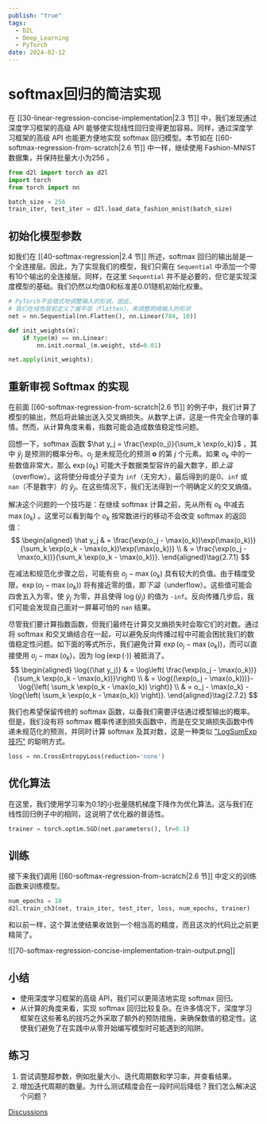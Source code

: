 ```yaml
---
publish: "true"
tags:
  - D2L
  - Deep_Learning
  - PyTorch
date: 2024-02-12
---
```

# softmax回归的简洁实现

在 [[30-linear-regression-concise-implementation|2.3 节]] 中，我们发现通过深度学习框架的高级 API 能够使实现线性回归变得更加容易。同样，通过深度学习框架的高级 API 也能更方便地实现 softmax 回归模型。本节如在 [[60-softmax-regression-from-scratch|2.6 节]] 中一样，继续使用 Fashion-MNIST 数据集，并保持批量大小为256 。

```python
from d2l import torch as d2l
import torch
from torch import nn

batch_size = 256
train_iter, test_iter = d2l.load_data_fashion_mnist(batch_size)
```

## 初始化模型参数

如我们在 [[40-softmax-regression|2.4 节]] 所述，softmax 回归的输出层是一个全连接层。因此，为了实现我们的模型，我们只需在 `Sequential` 中添加一个带有10个输出的全连接层。同样，在这里 `Sequential` 并不是必要的，但它是实现深度模型的基础。我们仍然以均值0和标准差0.01随机初始化权重。

```python
# PyTorch不会隐式地调整输入的形状。因此，
# 我们在线性层前定义了展平层（flatten），来调整网络输入的形状
net = nn.Sequential(nn.Flatten(), nn.Linear(784, 10))

def init_weights(m):
    if type(m) == nn.Linear:
        nn.init.normal_(m.weight, std=0.01)

net.apply(init_weights);
```

## 重新审视 Softmax 的实现

在前面 [[60-softmax-regression-from-scratch|2.6 节]] 的例子中，我们计算了模型的输出，然后将此输出送入交叉熵损失。从数学上讲，这是一件完全合理的事情。然而，从计算角度来看，指数可能会造成数值稳定性问题。

回想一下，softmax 函数 $\hat y_j = \frac{\exp(o_j)}{\sum_k \exp(o_k)}$ ，其中 $\hat y_j$ 是预测的概率分布。$o_j$ 是未规范化的预测 $\mathbf{o}$ 的第 $j$ 个元素。如果 $o_k$ 中的一些数值非常大，那么 $\exp(o_k)$ 可能大于数据类型容许的最大数字，即*上溢*（overflow）。这将使分母或分子变为 `inf`（无穷大），最后得到的是0、`inf` 或 `nan`（不是数字）的 $\hat y_j$。在这些情况下，我们无法得到一个明确定义的交叉熵值。

解决这个问题的一个技巧是：在继续 softmax 计算之前，先从所有 $o_k$ 中减去 $\max(o_k)$ 。这里可以看到每个 $o_k$ 按常数进行的移动不会改变 softmax 的返回值：
$$
\begin{aligned}
\hat y_j & =  \frac{\exp(o_j - \max(o_k))\exp(\max(o_k))}{\sum_k \exp(o_k - \max(o_k))\exp(\max(o_k))} \\
& = \frac{\exp(o_j - \max(o_k))}{\sum_k \exp(o_k - \max(o_k))}.
\end{aligned}\tag{2.7.1}
$$

在减法和规范化步骤之后，可能有些 $o_j - \max(o_k)$ 具有较大的负值。由于精度受限，$\exp(o_j - \max(o_k))$ 将有接近零的值，即*下溢*（underflow）。这些值可能会四舍五入为零，使 $\hat y_j$ 为零，并且使得 $\log(\hat y_j)$ 的值为 `-inf`。反向传播几步后，我们可能会发现自己面对一屏幕可怕的 `nan` 结果。

尽管我们要计算指数函数，但我们最终在计算交叉熵损失时会取它们的对数。通过将 softmax 和交叉熵结合在一起，可以避免反向传播过程中可能会困扰我们的数值稳定性问题。如下面的等式所示，我们避免计算 $\exp(o_j - \max(o_k))$，而可以直接使用 $o_j - \max(o_k)$，因为 $\log(\exp(\cdot))$ 被抵消了。
$$
\begin{aligned}
\log{(\hat y_j)} & = \log\left( \frac{\exp(o_j - \max(o_k))}{\sum_k \exp(o_k - \max(o_k))}\right) \\
& = \log{(\exp(o_j - \max(o_k)))}-\log{\left( \sum_k \exp(o_k - \max(o_k)) \right)} \\
& = o_j - \max(o_k) -\log{\left( \sum_k \exp(o_k - \max(o_k)) \right)}.
\end{aligned}\tag{2.7.2}
$$

我们也希望保留传统的 softmax 函数，以备我们需要评估通过模型输出的概率。但是，我们没有将 softmax 概率传递到损失函数中，而是在交叉熵损失函数中传递未规范化的预测，并同时计算 softmax 及其对数，这是一种类似 ["LogSumExp技巧"](https://en.wikipedia.org/wiki/LogSumExp) 的聪明方式。

```python
loss = nn.CrossEntropyLoss(reduction='none')
```

## 优化算法

在这里，我们使用学习率为0.1的小批量随机梯度下降作为优化算法。这与我们在线性回归例子中的相同，这说明了优化器的普适性。

```python
trainer = torch.optim.SGD(net.parameters(), lr=0.1)
```

## 训练

接下来我们调用 [[60-softmax-regression-from-scratch|2.6 节]] 中定义的训练函数来训练模型。

```python
num_epochs = 10
d2l.train_ch3(net, train_iter, test_iter, loss, num_epochs, trainer)
```

和以前一样，这个算法使结果收敛到一个相当高的精度，而且这次的代码比之前更精简了。

![[70-softmax-regression-concise-implementation-train-output.png]]

## 小结

* 使用深度学习框架的高级 API，我们可以更简洁地实现 softmax 回归。
* 从计算的角度来看，实现 softmax 回归比较复杂。在许多情况下，深度学习框架在这些著名的技巧之外采取了额外的预防措施，来确保数值的稳定性。这使我们避免了在实践中从零开始编写模型时可能遇到的陷阱。

## 练习

1. 尝试调整超参数，例如批量大小、迭代周期数和学习率，并查看结果。
2. 增加迭代周期的数量。为什么测试精度会在一段时间后降低？我们怎么解决这个问题？

[Discussions](https://discuss.d2l.ai/t/1793)
